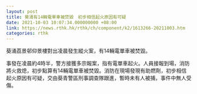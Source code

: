 ```yaml
---
layout: post
title: 葵涌有14輛電單車被焚毀　初步相信起火原因有可疑
date: 2021-10-03 10:07:34.000000000 +08:00
link: https://news.rthk.hk/rthk/ch/component/k2/1613266-20211003.htm
categories: rthk
---
```


葵涌荔景邨仰景樓對出凌晨發生縱火案，有14輛電單車被焚毀。

事發在凌晨約4時半，警方接獲多宗報案，指有電單車起火。人員接報到場，消防將火救熄，初步點算有14輛電單車被焚毀。消防在現場發現有助燃劑，初步相信起火原因有可疑，交由葵青警區刑事調查隊跟進，暫時未有人被捕，事件中無人受傷。
